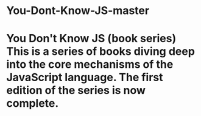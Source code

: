 # You-Dont-Know-JS-master
# You Don't Know JS (book series)  This is a series of books diving deep into the core mechanisms of the JavaScript language. The first edition of the series is now complete.
